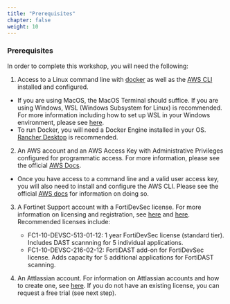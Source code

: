 ```yaml
---
title: "Prerequisites"
chapter: false
weight: 10
---
```


### Prerequisites

In order to complete this workshop, you will need the following:

1) Access to a Linux command line with [docker](https://docs.docker.com/get-docker/) as well as the [AWS CLI](https://docs.aws.amazon.com/cli/latest/userguide/getting-started-install.html) installed and configured. 
  * If you are using MacOS, the MacOS Terminal should suffice. If you are using Windows, WSL (Windows Subsystem for Linux) is recommended. For more information including how to set up WSL in your Windows environment, please see [here](https://learn.microsoft.com/en-us/windows/wsl/install).
  * To run Docker, you will need a Docker Engine installed in your OS. [Rancher Desktop](https://docs.rancherdesktop.io/getting-started/installation/) is recommended. 

2) An AWS account and an AWS Access Key with Administrative Privileges configured for programmatic access. For more information, please see the official [AWS Docs](https://docs.aws.amazon.com/IAM/latest/UserGuide/id_credentials_access-keys.html).
  * Once you have access to a command line and a valid user access key, you will also need to install and configure the AWS CLI. Please see the official [AWS docs](https://docs.aws.amazon.com/cli/latest/userguide/getting-started-install.html) for information on doing so.
3) A Fortinet Support account with a FortiDevSec license. For more information on licensing and registration, see [here](https://docs.fortinet.com/document/fortidevsec/23.2.a/user-guide/178572/licensing) and [here](https://docs.fortinet.com/document/fortidevsec/23.2.a/user-guide/222886/registering-on-forticloud). Recommended licenses include:
    * FC1-10-DEVSC-513-01-12: 1 year FortiDevSec license (standard tier). Includes DAST scannning for 5 individual applications.
    * FC1-10-DEVSC-216-02-12: FortiDAST add-on for FortiDevSec license. Adds capacity for 5 additional applications for FortiDAST scanning.

4) An Attlassian account. For information on Attlassian accounts and how to create one, see [here](https://support.atlassian.com/atlassian-account/docs/create-an-atlassian-account/). If you do not have an existing license, you can request a free trial (see next step).

